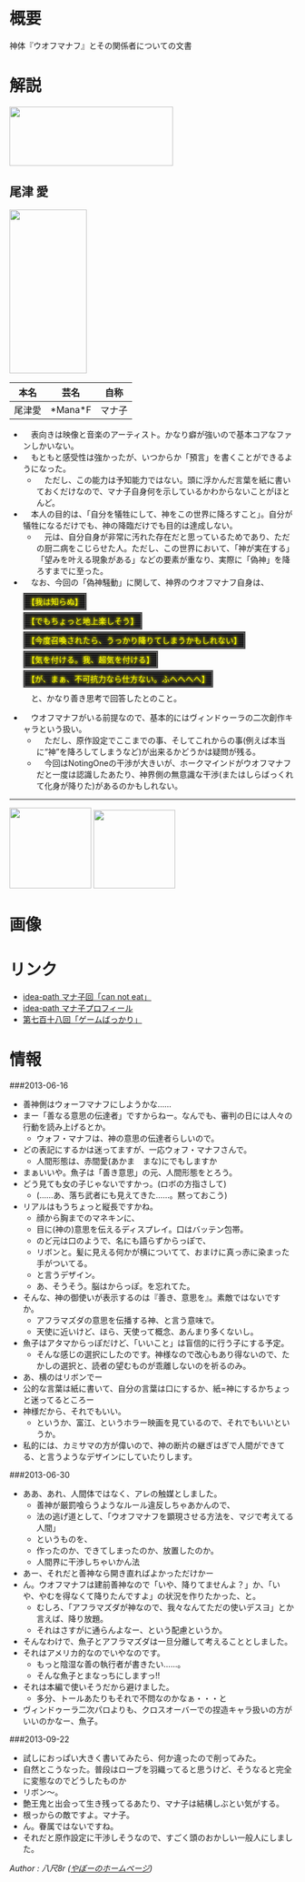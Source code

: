 
概要
======================================================================================

神体『ウオフマナフ』とその関係者についての文書


解説
======================================================================================

<a href="https://picasaweb.google.com/lh/photo/mwunLOXRu-oHv2R1v0DOUquAUwga3FE0hnzu6csDRQ0?feat=embedwebsite"><img src="https://lh3.googleusercontent.com/-0x4gvGqN_Lg/UdfitowBUjI/AAAAAAAABZU/QskvIAHFP6k/s288/%255Buser3%255D%25E5%2596%2584%25E7%25A5%259E.png" height="104" width="288" alt=""></a>


<span title="おず まな">尾津 愛</span>
-------------------------------------------

<a href="https://picasaweb.google.com/lh/photo/T3_0h6YN5RYtw3xjopYwU6uAUwga3FE0hnzu6csDRQ0?feat=embedwebsite"><img src="https://lh5.googleusercontent.com/-3Ot_JKNd6Ds/Uj3UXMsbn_I/AAAAAAAAB5I/GUW0sTKlVGQ/s288/%255Buser3%255D%25E5%25B0%25BE%25E6%25B4%25A5%25E6%2584%259B.png" height="288" width="136" alt=""></a>


|本名|芸名|自称
|----|----|----|
|尾津愛|<span title="まなえふ">\*Mana\*F</span>|マナ子|


* 　表向きは映像と音楽のアーティスト。かなり癖が強いので基本コアなファンしかいない。
* 　もともと感受性は強かったが、いつからか「預言」を書くことができるようになった。
	* 　ただし、この能力は予知能力ではない。頭に浮かんだ言葉を紙に書いておくだけなので、マナ子自身何を示しているかわからないことがほとんど。
* 　本人の目的は、「自分を犠牲にして、神をこの世界に降ろすこと」。自分が犠牲になるだけでも、神の降臨だけでも目的は達成しない。
	* 　元は、自分自身が非常に汚れた存在だと思っているためであり、ただの厨二病をこじらせた人。ただし、この世界において、「神が実在する」「望みを叶える現象がある」などの要素が重なり、実際に「偽神」を降ろすまでに至った。
* 　なお、今回の「偽神騒動」に関して、神界のウオフマナフ自身は、
  <p><span style="background:black;background-image:repeating-linear-gradient(rgb(64,64,64), black 3px);color:yellow;padding:4px;text-shadow:0 0 4px yellow,0 0 6px rgba(255,255,0,0.5);border:double 3px gray;">【我は知らぬ】</span>
  <p><span style="background:black;background-image:repeating-linear-gradient(rgb(64,64,64), black 3px);color:yellow;padding:4px;text-shadow:0 0 4px yellow,0 0 6px rgba(255,255,0,0.5);border:double 3px gray;">【でもちょっと地上楽しそう】</span>
  <p><span style="background:black;background-image:repeating-linear-gradient(rgb(64,64,64), black 3px);color:yellow;padding:4px;text-shadow:0 0 4px yellow,0 0 6px rgba(255,255,0,0.5);border:double 3px gray;">【今度召喚されたら、うっかり降りてしまうかもしれない】</span>
  <p><span style="background:black;background-image:repeating-linear-gradient(rgb(64,64,64), black 3px);color:yellow;padding:4px;text-shadow:0 0 4px yellow,0 0 6px rgba(255,255,0,0.5);border:double 3px gray;">【気を付ける。我、超気を付ける】</span>
  <p><span style="background:black;background-image:repeating-linear-gradient(rgb(64,64,64), black 3px);color:yellow;padding:4px;text-shadow:0 0 4px yellow,0 0 6px rgba(255,255,0,0.5);border:double 3px gray;">【が、まぁ、不可抗力なら仕方ない。ふへへへへ】</span>
  <p>　と、かなり善き思考で回答したとのこと。
* 　ウオフマナフがいる前提なので、基本的にはヴィンドゥーラの二次創作キャラという扱い。
	* 　ただし、原作設定でここまでの事、そしてこれからの事(例えば本当に“神”を降ろしてしまうなど)が出来るかどうかは疑問が残る。
	* 　今回はNotingOneの干渉が大きいが、ホークマインドがウオフマナフだと一度は認識したあたり、神界側の無意識な干渉(またはしらばっくれて化身が降りた)があるのかもしれない。


---
<a href="https://picasaweb.google.com/lh/photo/6r792gcuK3Qv-CyXf71Zf6uAUwga3FE0hnzu6csDRQ0?feat=embedwebsite"><img src="https://lh6.googleusercontent.com/-oIAt_TXnzJs/Udfit5Mr7AI/AAAAAAAABZY/tr4WNRdQJyg/s144/%255Buser3%255D%25E5%2596%2584%25E7%25A5%259E%25E3%2583%25A2%25E3%2582%25A8%25E3%2582%25AD%25E3%2583%25A3%25E3%2583%25A9.png" height="142" width="144" alt=""></a>
<a href="https://picasaweb.google.com/lh/photo/wO8hezE9THIj7dIyTxQT_auAUwga3FE0hnzu6csDRQ0?feat=embedwebsite"><img src="https://lh3.googleusercontent.com/-3mLxAYEzxDk/U27DchTi7uI/AAAAAAAACu0/kGwv5sBZ_e4/s144/%255Buser3%255DMANA.png" height="138" width="144" alt=""></a>


画像
======================================================================================

リンク
======================================================================================

* <a href="http://idea-path.appspot.com/Ij87CYY1PMqPHVTWu3rS3D">idea-path マナ子回「can not eat」</a>
* <a href="http://idea-path.appspot.com/6HpCZ5928k72BhNoCM0RlD">idea-path マナ子プロフィール</a>
* <a href="http://www.page.sannet.ne.jp/yasaka/radio/718.htm">第七百十八回「ゲームばっかり」</a>



情報
======================================================================================

###2013-06-16

* 善神側はウォーフマナフにしようかな……
* まー「善なる意思の伝達者」ですからねー。なんでも、審判の日には人々の行動を読み上げるとか。
	* ウォフ・マナフは、神の意思の伝達者らしいので。
* どの表記にするかは迷ってますが、一応ウォフ・マナフさんで。
	* 人間形態は、赤間愛(あかま　まな)にでもしますか
* まぁいいや。魚子は「善き意思」の元、人間形態をとろう。
* どう見ても女の子じゃないですかっ。(ロボの方指さして)
	* (……あ、落ち武者にも見えてきた……。黙っておこう)
* リアルはもうちょっと縦長ですかね。
	* 顔から胸までのマネキンに、
	* 目に(神の)意思を伝えるディスプレイ。口はバッテン包帯。
	* のど元は口のようで、名にも語らずからっぽで、
	* リボンと。髪に見える何かが横についてて、おまけに真っ赤に染まった手がついてる。
	* と言うデザイン。
	* あ、そうそう。脳はからっぽ。を忘れてた。
* そんな、神の御使いが表示するのは『善き、意思を』。素敵ではないですか。
	* アフラマズダの意思を伝播する神、と言う意味で。
	* 天使に近いけど、ほら、天使って概念、あんまり多くないし。
* 魚子はアタマからっぽだけど、「いいこと」は盲信的に行う子にする予定。
	* そんな感じの選択にしたのです。神様なので改心もあり得ないので、たかしの選択と、読者の望むものが乖離しないのを祈るのみ。
* あ、横のはリボンでー
* 公的な言葉は紙に書いて、自分の言葉は口にするか、紙=神にするかちょっと迷ってるところー
* 神様だから、それでもいい。
	* というか、富江、というホラー映画を見ているので、それでもいいというか。
* 私的には、カミサマの方が偉いので、神の断片の継ぎはぎで人間ができてる、と言うようなデザインにしていたりします。

###2013-06-30

* ああ、あれ、人間体ではなく、アレの触媒としました。
	* 善神が厳罰喰らうようなルール違反しちゃあかんので、
	* 法の逃げ道として、「ウオフマナフを顕現させる方法を、マジで考えてる人間」
	* というものを、
	* 作ったのか、できてしまったのか、放置したのか。
	* 人間界に干渉しちゃいかん法
* あー、それだと善神なら開き直ればよかっただけかー
* ん。ウオフマナフは建前善神なので「いや、降りてませんよ？」か、「いや、やむを得なくて降りたんですよ」の状況を作りたかった、と。
	* むしろ、「アフラマズダが神なので、我々なんてただの使いデスヨ」とか言えば、降り放題。
	* それはさすがに通らんよなー、という配慮というか。
* そんなわけで、魚子とアフラマズダは一旦分離して考えることとしました。
* それはアメリカ的なのでいやなのです。
	* もっと陰湿な善の執行者が書きたい……。
	* そんな魚子とまなっちにしますっ!!
* それは本編で使いそうだから避けました。
	* 多分、トールあたりもそれで不問なのかなぁ・・・と
* ヴィンドゥーラ二次パロよりも、クロスオーバーでの捏造キャラ扱いの方がいいのかなー、魚子。

###2013-09-22

* 試しにおっぱい大きく書いてみたら、何か違ったので削ってみた。
* 自然とこうなった。普段はローブを羽織ってると思うけど、そうなると完全に変態なのでどうしたものか
* リボン～。
* 艶王鬼と出会って生き残ってるあたり、マナ子は結構しぶとい気がする。
* 根っからの敵ですよ。マナ子。
* ん。眷属ではないですね。
* それだと原作設定に干渉しそうなので、すごく頭のおかしい一般人にしました。






<footer id="ARTICLEFOOTER">
<address>
Author : 八尺8r
(<a href="http://www.page.sannet.ne.jp/yasaka/">やぼーのホームページ</a>)
</address>
</footer>